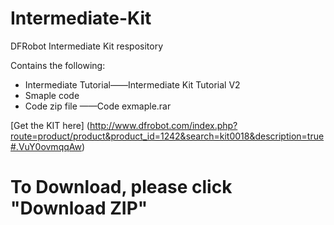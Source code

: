 # Intermediate-Kit
DFRobot Intermediate Kit respository <br>

Contains the following:
* Intermediate Tutorial——Intermediate Kit Tutorial V2
* Smaple code
* Code zip file ——Code exmaple.rar

[Get the KIT here] (http://www.dfrobot.com/index.php?route=product/product&product_id=1242&search=kit0018&description=true#.VuY0ovmqqAw)

# To Download, please click "Download ZIP"
